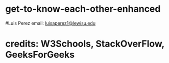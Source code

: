 # get-to-know-each-other-enhanced
#Luis Perez email: luisaperez1@lewisu.edu
# credits: W3Schools, StackOverFlow, GeeksForGeeks
